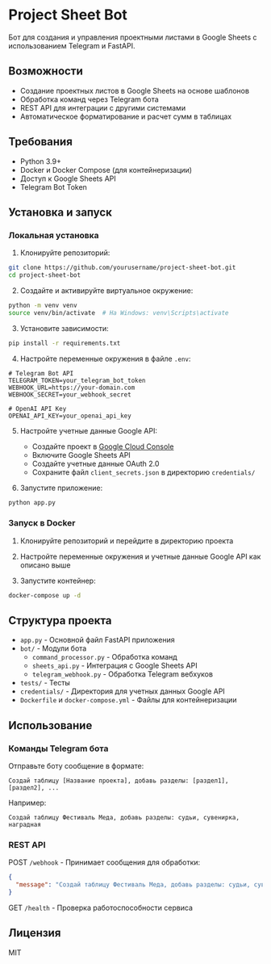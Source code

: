 # Project Sheet Bot

Бот для создания и управления проектными листами в Google Sheets с использованием Telegram и FastAPI.

## Возможности

- Создание проектных листов в Google Sheets на основе шаблонов
- Обработка команд через Telegram бота
- REST API для интеграции с другими системами
- Автоматическое форматирование и расчет сумм в таблицах

## Требования

- Python 3.9+
- Docker и Docker Compose (для контейнеризации)
- Доступ к Google Sheets API
- Telegram Bot Token

## Установка и запуск

### Локальная установка

1. Клонируйте репозиторий:
```bash
git clone https://github.com/yourusername/project-sheet-bot.git
cd project-sheet-bot
```

2. Создайте и активируйте виртуальное окружение:
```bash
python -m venv venv
source venv/bin/activate  # На Windows: venv\Scripts\activate
```

3. Установите зависимости:
```bash
pip install -r requirements.txt
```

4. Настройте переменные окружения в файле `.env`:
```
# Telegram Bot API
TELEGRAM_TOKEN=your_telegram_bot_token
WEBHOOK_URL=https://your-domain.com
WEBHOOK_SECRET=your_webhook_secret

# OpenAI API Key
OPENAI_API_KEY=your_openai_api_key
```

5. Настройте учетные данные Google API:
   - Создайте проект в [Google Cloud Console](https://console.cloud.google.com/)
   - Включите Google Sheets API
   - Создайте учетные данные OAuth 2.0
   - Сохраните файл `client_secrets.json` в директорию `credentials/`

6. Запустите приложение:
```bash
python app.py
```

### Запуск в Docker

1. Клонируйте репозиторий и перейдите в директорию проекта

2. Настройте переменные окружения и учетные данные Google API как описано выше

3. Запустите контейнер:
```bash
docker-compose up -d
```

## Структура проекта

- `app.py` - Основной файл FastAPI приложения
- `bot/` - Модули бота
  - `command_processor.py` - Обработка команд
  - `sheets_api.py` - Интеграция с Google Sheets API
  - `telegram_webhook.py` - Обработка Telegram вебхуков
- `tests/` - Тесты
- `credentials/` - Директория для учетных данных Google API
- `Dockerfile` и `docker-compose.yml` - Файлы для контейнеризации

## Использование

### Команды Telegram бота

Отправьте боту сообщение в формате:
```
Создай таблицу [Название проекта], добавь разделы: [раздел1], [раздел2], ...
```

Например:
```
Создай таблицу Фестиваль Меда, добавь разделы: судьи, сувенирка, наградная
```

### REST API

POST `/webhook` - Принимает сообщения для обработки:
```json
{
  "message": "Создай таблицу Фестиваль Меда, добавь разделы: судьи, сувенирка, наградная"
}
```

GET `/health` - Проверка работоспособности сервиса

## Лицензия

MIT
